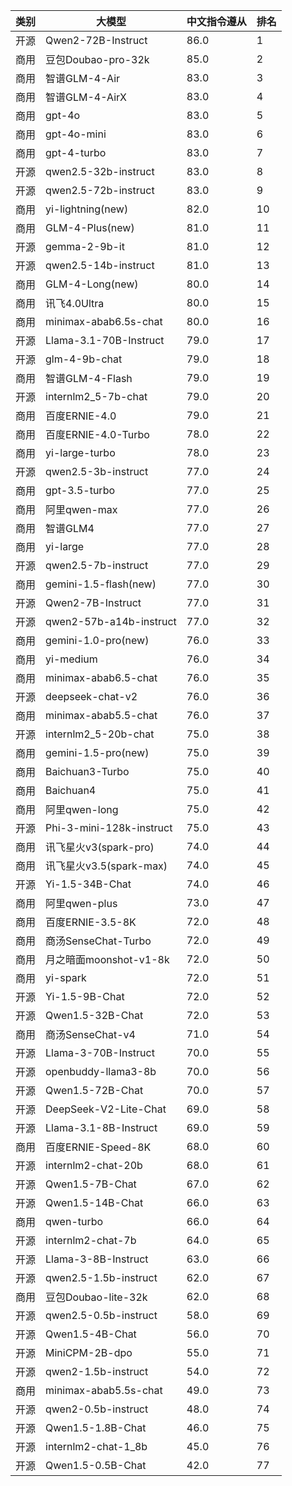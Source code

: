 
| 类别 | 大模型                         | 中文指令遵从 | 排名 |
|-----|------------------------------|---------|----|
|开源|Qwen2-72B-Instruct|86.0|1|
|商用|豆包Doubao-pro-32k|85.0|2|
|商用|智谱GLM-4-Air|83.0|3|
|商用|智谱GLM-4-AirX|83.0|4|
|商用|gpt-4o|83.0|5|
|商用|gpt-4o-mini|83.0|6|
|商用|gpt-4-turbo|83.0|7|
|开源|qwen2.5-32b-instruct|83.0|8|
|开源|qwen2.5-72b-instruct|83.0|9|
|商用|yi-lightning(new)|82.0|10|
|商用|GLM-4-Plus(new)|81.0|11|
|开源|gemma-2-9b-it|81.0|12|
|开源|qwen2.5-14b-instruct|81.0|13|
|商用|GLM-4-Long(new)|80.0|14|
|商用|讯飞4.0Ultra|80.0|15|
|商用|minimax-abab6.5s-chat|80.0|16|
|开源|Llama-3.1-70B-Instruct|79.0|17|
|开源|glm-4-9b-chat|79.0|18|
|商用|智谱GLM-4-Flash|79.0|19|
|开源|internlm2_5-7b-chat|79.0|20|
|商用|百度ERNIE-4.0|79.0|21|
|商用|百度ERNIE-4.0-Turbo|78.0|22|
|商用|yi-large-turbo|78.0|23|
|开源|qwen2.5-3b-instruct|77.0|24|
|商用|gpt-3.5-turbo|77.0|25|
|商用|阿里qwen-max|77.0|26|
|商用|智谱GLM4|77.0|27|
|商用|yi-large|77.0|28|
|开源|qwen2.5-7b-instruct|77.0|29|
|商用|gemini-1.5-flash(new)|77.0|30|
|开源|Qwen2-7B-Instruct|77.0|31|
|开源|qwen2-57b-a14b-instruct|77.0|32|
|商用|gemini-1.0-pro(new)|76.0|33|
|商用|yi-medium|76.0|34|
|商用|minimax-abab6.5-chat|76.0|35|
|开源|deepseek-chat-v2|76.0|36|
|商用|minimax-abab5.5-chat|76.0|37|
|开源|internlm2_5-20b-chat|75.0|38|
|商用|gemini-1.5-pro(new)|75.0|39|
|商用|Baichuan3-Turbo|75.0|40|
|商用|Baichuan4|75.0|41|
|商用|阿里qwen-long|75.0|42|
|开源|Phi-3-mini-128k-instruct|75.0|43|
|商用|讯飞星火v3(spark-pro)|74.0|44|
|商用|讯飞星火v3.5(spark-max)|74.0|45|
|开源|Yi-1.5-34B-Chat|74.0|46|
|商用|阿里qwen-plus|73.0|47|
|商用|百度ERNIE-3.5-8K|72.0|48|
|商用|商汤SenseChat-Turbo|72.0|49|
|商用|月之暗面moonshot-v1-8k|72.0|50|
|商用|yi-spark|72.0|51|
|开源|Yi-1.5-9B-Chat|72.0|52|
|开源|Qwen1.5-32B-Chat|72.0|53|
|商用|商汤SenseChat-v4|71.0|54|
|开源|Llama-3-70B-Instruct|70.0|55|
|开源|openbuddy-llama3-8b|70.0|56|
|开源|Qwen1.5-72B-Chat|70.0|57|
|开源|DeepSeek-V2-Lite-Chat|69.0|58|
|开源|Llama-3.1-8B-Instruct|69.0|59|
|商用|百度ERNIE-Speed-8K|68.0|60|
|开源|internlm2-chat-20b|68.0|61|
|开源|Qwen1.5-7B-Chat|67.0|62|
|开源|Qwen1.5-14B-Chat|66.0|63|
|商用|qwen-turbo|66.0|64|
|开源|internlm2-chat-7b|64.0|65|
|开源|Llama-3-8B-Instruct|63.0|66|
|开源|qwen2.5-1.5b-instruct|62.0|67|
|商用|豆包Doubao-lite-32k|62.0|68|
|开源|qwen2.5-0.5b-instruct|58.0|69|
|开源|Qwen1.5-4B-Chat|56.0|70|
|开源|MiniCPM-2B-dpo|55.0|71|
|开源|qwen2-1.5b-instruct|54.0|72|
|商用|minimax-abab5.5s-chat|49.0|73|
|开源|qwen2-0.5b-instruct|48.0|74|
|开源|Qwen1.5-1.8B-Chat|46.0|75|
|开源|internlm2-chat-1_8b|45.0|76|
|开源|Qwen1.5-0.5B-Chat|42.0|77|

